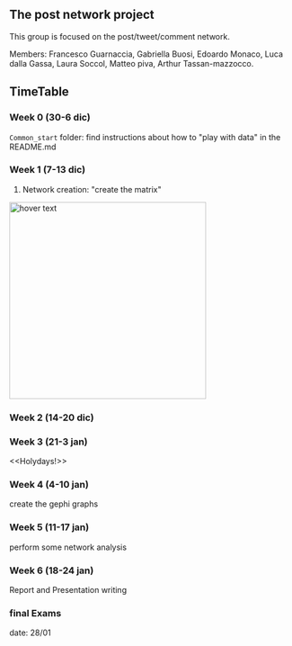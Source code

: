 ## The post network project 

This group is focused on the post/tweet/comment network.

Members: 
Francesco Guarnaccia, Gabriella Buosi, Edoardo Monaco, Luca dalla Gassa, Laura Soccol, Matteo piva, Arthur Tassan-mazzocco.


## TimeTable

### Week 0 (30-6 dic)
```Common_start``` folder: find instructions about how to "play with data" in the README.md


### Week 1 (7-13 dic)

1) Network creation: "create the matrix"
<p align="left">
  <img src="https://upload.wikimedia.org/wikipedia/de/thumb/2/20/maMatrix-logo.svg/1200px-Matrix-logo.svg.png" width="350" title="hover text">
</p>

### Week 2 (14-20 dic)


### Week 3 (21-3 jan)
<<Holydays!>>

### Week 4 (4-10 jan)
create the gephi graphs


### Week 5 (11-17 jan)
perform some network analysis

### Week 6 (18-24 jan)
Report and Presentation writing

### final Exams
date: 28/01
